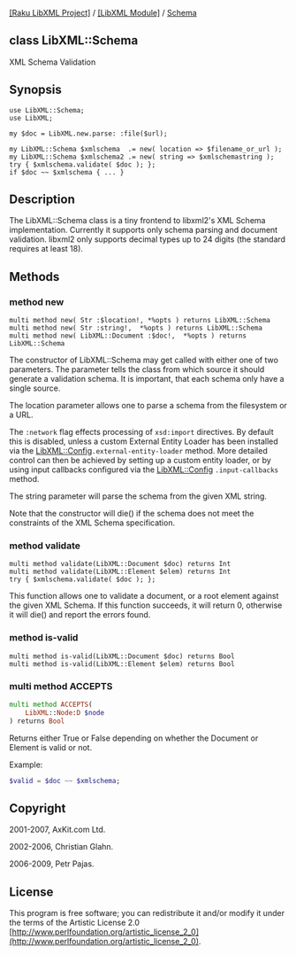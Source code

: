 [[Raku LibXML Project]](https://libxml-raku.github.io)
 / [[LibXML Module]](https://libxml-raku.github.io/LibXML-raku)
 / [Schema](https://libxml-raku.github.io/LibXML-raku/Schema)

class LibXML::Schema
--------------------

XML Schema Validation

Synopsis
--------

    use LibXML::Schema;
    use LibXML;

    my $doc = LibXML.new.parse: :file($url);

    my LibXML::Schema $xmlschema  .= new( location => $filename_or_url );
    my LibXML::Schema $xmlschema2 .= new( string => $xmlschemastring );
    try { $xmlschema.validate( $doc ); };
    if $doc ~~ $xmlschema { ... }

Description
-----------

The LibXML::Schema class is a tiny frontend to libxml2's XML Schema implementation. Currently it supports only schema parsing and document validation. libxml2 only supports decimal types up to 24 digits (the standard requires at least 18). 

Methods
-------

### method new

    multi method new( Str :$location!, *%opts ) returns LibXML::Schema
    multi method new( Str :string!,  *%opts ) returns LibXML::Schema
    multi method new( LibXML::Document :$doc!,  *%opts ) returns LibXML::Schema

The constructor of LibXML::Schema may get called with either one of two parameters. The parameter tells the class from which source it should generate a validation schema. It is important, that each schema only have a single source.

The location parameter allows one to parse a schema from the filesystem or a URL.

The `:network` flag effects processing of `xsd:import` directives. By default this is disabled, unless a custom External Entity Loader has been installed via the [LibXML::Config](https://libxml-raku.github.io/LibXML-raku/Config)`.external-entity-loader` method. More detailed control can then be achieved by setting up a custom entity loader, or by using input callbacks configured via the [LibXML::Config](https://libxml-raku.github.io/LibXML-raku/Config) `.input-callbacks` method.

The string parameter will parse the schema from the given XML string.

Note that the constructor will die() if the schema does not meet the constraints of the XML Schema specification.

### method validate

    multi method validate(LibXML::Document $doc) returns Int
    multi method validate(LibXML::Element $elem) returns Int
    try { $xmlschema.validate( $doc ); };

This function allows one to validate a document, or a root element against the given XML Schema. If this function succeeds, it will return 0, otherwise it will die() and report the errors found.

### method is-valid

    multi method is-valid(LibXML::Document $doc) returns Bool
    multi method is-valid(LibXML::Element $elem) returns Bool

### multi method ACCEPTS

```raku
multi method ACCEPTS(
    LibXML::Node:D $node
) returns Bool
```

Returns either True or False depending on whether the Document or Element is valid or not.

Example:

```raku
$valid = $doc ~~ $xmlschema;
```

Copyright
---------

2001-2007, AxKit.com Ltd.

2002-2006, Christian Glahn.

2006-2009, Petr Pajas.

License
-------

This program is free software; you can redistribute it and/or modify it under the terms of the Artistic License 2.0 [http://www.perlfoundation.org/artistic_license_2_0](http://www.perlfoundation.org/artistic_license_2_0).

